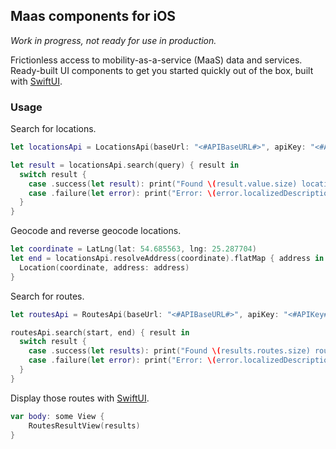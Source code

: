 ## Maas components for iOS

*Work in progress, not ready for use in production.*

Frictionless access to mobility-as-a-service (MaaS) data and services.
Ready-built UI components to get you started quickly out of the box, built with [SwiftUI][swiftui].

### Usage

Search for locations.

```swift
let locationsApi = LocationsApi(baseUrl: "<#APIBaseURL#>", apiKey: "<#APIKey#>", regionId = "<#RegionID#>")

let result = locationsApi.search(query) { result in
  switch result {
    case .success(let result): print("Found \(result.value.size) locations.")
    case .failure(let error): print("Error: \(error.localizedDescription)")
  }
}
```

Geocode and reverse geocode locations.

```swift
let coordinate = LatLng(lat: 54.685563, lng: 25.287704)
let end = locationsApi.resolveAddress(coordinate).flatMap { address in
  Location(coordinate, address: address)
}
```

Search for routes.

```swift
let routesApi = RoutesApi(baseUrl: "<#APIBaseURL#>", apiKey: "<#APIKey#>")

routesApi.search(start, end) { result in
  switch result {
    case .success(let results): print("Found \(results.routes.size) routes.")
    case .failure(let error): print("Error: \(error.localizedDescription)")
  }
}
```

Display those routes with [SwiftUI][swiftui].

```swift
var body: some View {
    RoutesResultView(results)
}
```

[swiftui]: https://developer.apple.com/documentation/swiftui
